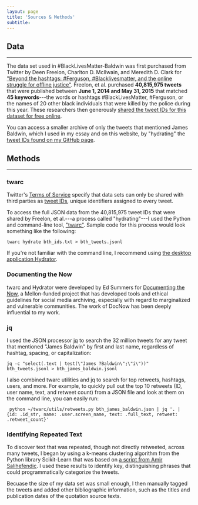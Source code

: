 ```yaml
---
layout: page
title: 'Sources & Methods'
subtitle:
---
```


## Data

---

The data set used in #BlackLivesMatter-Baldwin was first purchased from Twitter by Deen Freelon, Charlton D. McIlwain, and Meredith D. Clark for ["Beyond the hashtags: #Ferguson, #Blacklivesmatter, and the online struggle for offline justice"](http://cmsimpact.org/resource/beyond-hashtags-ferguson-blacklivesmatter-online-struggle-offline-justice/). Freelon, et al. purchased **40,815,975 tweets** that were published between **June 1, 2014 and May 31, 2015** that matched **45 keywords**---the words or hashtags #BlackLivesMatter, #Ferguson, or the names of 20 other black individuals that were killed by the police during this year. These researchers then generously [shared the tweet IDs for this dataset for free online](http://dfreelon.org/2017/01/03/beyond-the-hashtags-twitter-data/).

You can access a smaller archive of only the tweets that mentioned James Baldwin, which I used in my essay and on this website, by "hydrating" the [tweet IDs found on my GitHub page](https://github.com/melaniewalsh/BLM-James-Baldwin-tweet-ids).

## Methods

---

### twarc


Twitter's [Terms of Service](https://developer.twitter.com/en/developer-terms/agreement-and-policy.html#id8) specify that data sets can only be shared with third parties as [tweet IDs](https://developer.twitter.com/en/docs/basics/twitter-ids.html), unique identifiers assigned to every tweet.

To access the full JSON data from the 40,815,975 tweet IDs that were shared by Freelon, et al.---a process called "hydrating"---I used the Python and command-line tool, ["twarc"](https://github.com/DocNow/twarc). Sample code for this process would look something like the following:

```
twarc hydrate bth_ids.txt > bth_tweets.jsonl
```

If you're not familiar with the command line, I recommend using [the desktop application Hydrator](https://github.com/DocNow/Hydrator).

### Documenting the Now

twarc and Hydrator were developed by Ed Summers for [Documenting the Now](https://www.docnow.io/), a Mellon-funded project that has developed tools and ethical guidelines for social media archiving, especially with regard to marginalized and vulnerable communities. The work of DocNow has been deeply influential to my work.

### jq

I used the JSON processor [jq](https://stedolan.github.io/jq/) to search the 32 million tweets for any tweet that mentioned "James Baldwin" by first and last name, regardless of hashtag, spacing, or capitalization:
```
jq -c "select(.text | test(\"James ?Baldwin\";\"i\"))" bth_tweets.jsonl > bth_james_baldwin.jsonl
```

I also combined twarc utilities and jq to search for top retweets, hashtags, users, and more. For example, to quickly pull out the top 10 retweets (ID, user name, text, and retweet count) from a JSON file and look at them on the command line, you can easily run:
```
 python ~/twarc/utils/retweets.py bth_james_baldwin.json | jq '. | {id: .id_str, name: .user.screen_name, text: .full_text, retweet: .retweet_count}'
 ```
 
### Identifying Repeated Text
 
To discover text that was repeated, though not directly retweeted, across many tweets, I began by using a k-means clustering algorithm from the Python library Scikit-Learn that was based on [a script from Amir Salihefendic](https://gist.github.com/amix/ef7ed11b0abab37c94ad). I used these results to identify key, distinguishing phrases that could programmatically categorize the tweets.

Becuase the size of my data set was small enough, I then manually tagged the tweets and added other bibliographic information, such as the titles and publication dates of the quotation source texts.
